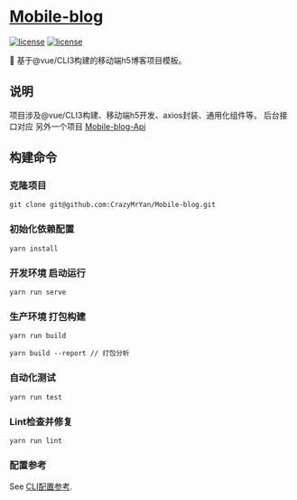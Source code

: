 # [Mobile-blog](https://github.com/CrazyMrYan/Mobile-blog)

[![license](https://img.shields.io/badge/vue-2.6.10-brightgreen.svg)](https://github.com/vuejs/vue)
[![license](https://img.shields.io/badge/license-MIT-brightgreen.svg)](https://github.com/CrazyMrYan/Mobile-blog)

🚀 基于@vue/CLI3构建的移动端h5博客项目模板。

## 说明
项目涉及@vue/CLI3构建、移动端h5开发、axios封装、通用化组件等。
后台接口对应 另外一个项目 [Mobile-blog-Api](https://github.com/CrazyMrYan/Mobile-blog-Api)


## 构建命令
### 克隆项目
```
git clone git@github.com:CrazyMrYan/Mobile-blog.git
```

### 初始化依赖配置
```
yarn install
```

### 开发环境 启动运行
```
yarn run serve
```

### 生产环境 打包构建
```
yarn run build

yarn build --report // 打包分析
```

### 自动化测试
```
yarn run test
```

### Lint检查并修复
```
yarn run lint
```

### 配置参考
See [CLI配置参考](https://cli.vuejs.org/zh/config/).
